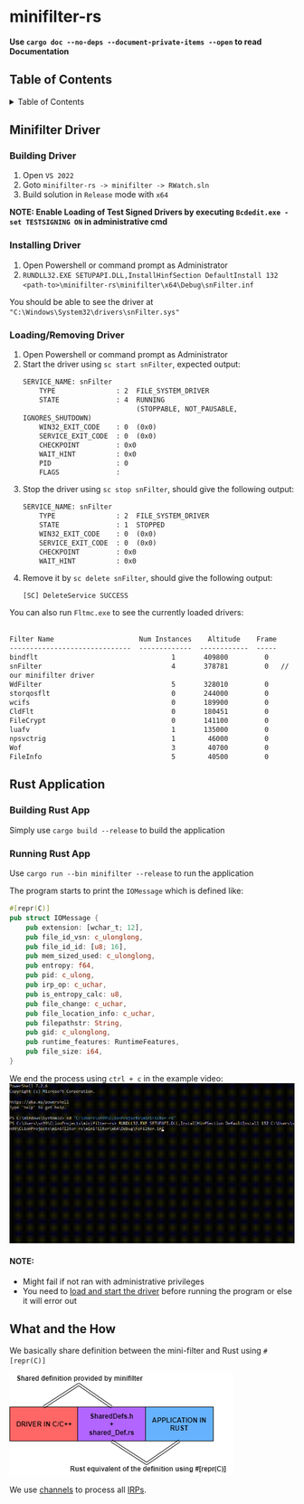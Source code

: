 # minifilter-rs

**Use `cargo doc --no-deps --document-private-items --open` to read Documentation**

## Table of Contents

<details>
    <summary>Table of Contents</summary>

- [Minifilter Driver](https://github.com/sn99/fsfilter-rs#minifilter-driver)
    - [Building Driver](https://github.com/sn99/fsfilter-rs#building-driver)
    - [Installing Driver](https://github.com/sn99/fsfilter-rs#building-driver)
    - [Loading/Removing Driver](https://github.com/sn99/fsfilter-rs#loadingremoving-driver)
- [Rust Application](https://github.com/sn99/fsfilter-rs#rust-application)
    - [Building Rust App](https://github.com/sn99/fsfilter-rs#building-rust-app)
    - [Running Rust App](https://github.com/sn99/fsfilter-rs#running-rust-app)
- [What and the How](https://github.com/sn99/fsfilter-rs#what-and-the-how)

</details>

## Minifilter Driver

### Building Driver

1. Open `VS 2022`
2. Goto `minifilter-rs -> minifilter -> RWatch.sln`
3. Build solution in `Release` mode with `x64`

**NOTE: Enable Loading of Test Signed Drivers by executing `Bcdedit.exe -set TESTSIGNING ON` in administrative cmd**

### Installing Driver

1. Open Powershell or command prompt as Administrator
2. `RUNDLL32.EXE SETUPAPI.DLL,InstallHinfSection DefaultInstall 132 <path-to>\minifilter-rs\minifilter\x64\Debug\snFilter.inf`

You should be able to see the driver at `"C:\Windows\System32\drivers\snFilter.sys"`

### Loading/Removing Driver

1. Open Powershell or command prompt as Administrator
2. Start the driver using `sc start snFilter`, expected output:
    ```
   SERVICE_NAME: snFilter
        TYPE               : 2  FILE_SYSTEM_DRIVER
        STATE              : 4  RUNNING
                                (STOPPABLE, NOT_PAUSABLE, IGNORES_SHUTDOWN)
        WIN32_EXIT_CODE    : 0  (0x0)
        SERVICE_EXIT_CODE  : 0  (0x0)
        CHECKPOINT         : 0x0
        WAIT_HINT          : 0x0
        PID                : 0
        FLAGS              :
   ```
3. Stop the driver using `sc stop snFilter`, should give the following output:
    ```
   SERVICE_NAME: snFilter
        TYPE               : 2  FILE_SYSTEM_DRIVER
        STATE              : 1  STOPPED
        WIN32_EXIT_CODE    : 0  (0x0)
        SERVICE_EXIT_CODE  : 0  (0x0)
        CHECKPOINT         : 0x0
        WAIT_HINT          : 0x0
   ```
4. Remove it by `sc delete snFilter`, should give the following output:
     ```
   [SC] DeleteService SUCCESS
   ```   

You can also run `Fltmc.exe` to see the currently loaded drivers:

```

Filter Name                     Num Instances    Altitude    Frame
------------------------------  -------------  ------------  -----
bindflt                                 1       409800         0
snFilter                                4       378781         0   // our minifilter driver
WdFilter                                5       328010         0
storqosflt                              0       244000         0
wcifs                                   0       189900         0
CldFlt                                  0       180451         0
FileCrypt                               0       141100         0
luafv                                   1       135000         0
npsvctrig                               1        46000         0
Wof                                     3        40700         0
FileInfo                                5        40500         0
```

## Rust Application

### Building Rust App

Simply use `cargo build --release` to build the application

### Running Rust App

Use `cargo run --bin minifilter --release` to run the application

The program starts to print the `IOMessage` which is defined like:

```rust
#[repr(C)]
pub struct IOMessage {
    pub extension: [wchar_t; 12],
    pub file_id_vsn: c_ulonglong,
    pub file_id_id: [u8; 16],
    pub mem_sized_used: c_ulonglong,
    pub entropy: f64,
    pub pid: c_ulong,
    pub irp_op: c_uchar,
    pub is_entropy_calc: u8,
    pub file_change: c_uchar,
    pub file_location_info: c_uchar,
    pub filepathstr: String,
    pub gid: c_ulonglong,
    pub runtime_features: RuntimeFeatures,
    pub file_size: i64,
}
```

We end the process using `ctrl + c` in the example video:
![video](readme_resources/example.gif)

#### NOTE:

- Might fail if not ran with administrative privileges
- You need to [load and start the driver]((https://github.com/sn99/fsfilter-rs#loadingremoving-driver)) before running
  the program or else it will error out

## What and the How

We basically share definition between the mini-filter and Rust using `#[repr(C)]`

![shared_def](readme_resources/shared_def.png)

We use [channels](https://doc.rust-lang.org/std/sync/mpsc/fn.channel.html) to process
all [IRPs](https://docs.microsoft.com/en-us/windows-hardware/drivers/ifs/irps-are-different-from-fast-i-o).
